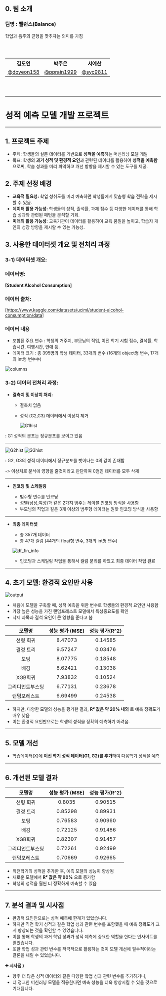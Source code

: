 ## 0. 팀 소개

### 팀명 : 밸런스(Balance)

학업과 음주의 균형을 맞추자는 의미를 가짐


<br>
<br>

<table align=center>
<tbody>
<tr>
<td align=center><b>김도연</b></td>
<td align=center><b>박주은</b></td>
<td align=center><b>서예찬</b></td>

</tr>

<tr>
<td><a href="https://github.com/youngseo98"><div align=center>@doyeon158</div></a></td>
<td><a href="https://github.com/yujitaeng"><div align=center>@pprain1999</div></a></td>

<td><a href="https://github.com/Hack012"><div align=center>@syc9811</div></a></td>

</tr>
</tbody>
</table>

<br><br>


---

# 성적 예측 모델 개발 프로젝트

---

## 1. 프로젝트 주제
- 주제: 학생들의 설문 데이터를 기반으로 **성적을 예측**하는 머신러닝 모델 개발
- 목표: 학생의 **과거 성적 및 환경적 요인**과 관련된 데이터를 활용하여 **성적을 예측함**으로써, 학습 성과를 미리 파악하고 개선 방향을 제시할 수 있는 도구를 제공.


## 2. 주제 선정 배경
- **교육적 필요성:** 학업 성취도를 미리 예측하면 학생들에게 맞춤형 학습 전략을 제시할 수 있음.
- **데이터 활용 가능성:** 학생들의 성적, 출석률, 과제 점수 등 다양한 데이터를 통해 학습 성과와 관련된 패턴을 분석할 기회.
- **미래의 활용 가능성:** 교육기관이 데이터를 활용하여 교육 품질을 높이고, 학습자 개인의 성장 방향을 제시할 수 있는 가능성.


## 3. 사용한 데이터셋 개요 및 전처리 과정

### **3-1) 데이터셋 개요:**


### **데이터명:**
  **[Student Alcohol Consumption]**


### **데이터 출처:**
[https://www.kaggle.com/datasets/uciml/student-alcohol-consumption/data]


### **데이터 내용**
  - 포함된 주요 변수 : 학생의 거주지, 부모님의 직업, 이전 학기 시험 점수, 결석률, 학습시간, 여행시간, 연애 등.
  - 데이터 크기 : 총 395명의 학생 데이터, 33개의 변수 (16개의 object형 변수, 17개의 int형 변수수)

![columns](https://github.com/user-attachments/assets/19c7dea8-5fad-4f02-ac0d-20baf6a43260)
  
### **3-2) 데이터 전처리 과정:**


- **결측치 및 이상치 처리:**
  
  - 결측치 없음
    
  - 성적 (G2,G3) 데이터에서 이상치 제거

    ![G1hist](https://github.com/user-attachments/assets/63ac3f3d-8445-4e91-b597-4ef1ddbcf170)


:   G1 성적의 분포는 정규분포를 보이고 있음

---

![G2hist](https://github.com/user-attachments/assets/886f7137-ae27-421e-b4be-ba57e8f48f27) 
![G3hist](https://github.com/user-attachments/assets/83614fb3-e85f-4999-becf-8fbd67dc024c)

:  G2, G3의 성적 데이터에서 정규분포를 벗어나는 0의 값이 존재함

-> 이상치로 분석에 영향을 줄것이라고 판단하여 0점인 데이터를 모두 삭제


---
  
  - **인코딩 및 스케일링**
    
     - 범주형 변수를 인코딩
     - 성별(남성,여성)과 같은 2가지 범주는 레이블 인코딩 방식을 사용함
     - 부모님의 직업과 같은 3개 이상의 범주형 데이터는 원핫 인코딩 방식을 사용함

---

- **최종 데이터셋**

   - 총 357개 데이터
   - 총 47개 컬럼 (44개의 float형 변수, 3개의 int형 변수)
     
  ![df_fin_info](https://github.com/user-attachments/assets/5a0f5316-421d-4baf-84fb-25b1bd498174)



   - 인코딩과 스케일링 작업을 통해서 컬럼 분리를 하였고 최종 데이터 작업 완료


---

## 4. 초기 모델: 환경적 요인만 사용

![output](https://github.com/user-attachments/assets/0d1c3631-0781-47e5-8ce6-bfe7f53fc52d)

- 처음에 모델을 구축할 때, 성적 예측을 위한 변수로 학생들의 환경적 요인만 사용함
- 가장 높은 성능을 가진 랜덤포레스트 모델에서 특성중요도를 확인
- 낙제 과목과 결석 요인이 큰 영향을 준다고 봄


| 모델명   | 성능 평가 (MSE) | 성능 평가(R^2) |
|:-------:|:-------:|:-------:|
| 선형 회귀 | 8.47073 | 0.14585 |
| 결정 트리 | 9.57247 | 0.03476 |
| 보팅 | 8.07775 | 0.18548 |
| 배깅 | 8.62421 | 0.13038 |
| XGB회귀 | 7.93832 | 0.10524 |
| 그리디언트부스팅 | 6.77131 | 0.23678 |
| 랜덤포레스트 | 6.69499 | 0.24538 |


- 하지만, 다양한 모델의 성능을 평가한 결과, **R² 값은 약 20% 내외** 로 예측 정확도가 매우 낮음
- 이는 환경적 요인만으로는 학생의 성적을 정확히 예측하기 어려움.
 
---

## 5. 모델 개선

- 학습데이터(X)에 **이전 학기 성적 데이터(G1, G2)를 추가**하여 다음학기 성적을 예측

---

## 6. 개선된 모델 결과

| 모델명   | 성능 평가 (MSE) | 성능 평가(R^2) |
|:-------:|:-------:|:-------:|
| 선형 회귀 | 0.8035 | 0.90515 |
| 결정 트리 | 0.85298 | 0.89931 |
| 보팅 | 0.76583 | 0.90960 |
| 배깅 | 0.72125 | 0.91486 |
| XGB회귀 | 0.82307 | 0.91457 |
| 그리디언트부스팅 | 0.72261 | 0.92499 |
| 랜덤포레스트 | 0.70669 | 0.92665 |

- 직전학기의 성적을 추가한 후, 예측 모델의 성능이 향상됨
- 새로운 모델에서 **R² 값은 약 90%** 으로 증가함
- 학생의 성적을 훨씬 더 정확하게 예측할 수 있음

---

## 7. 분석 결과 및 시사점

- 환경적 요인만으로는 성적 예측에 한계가 있었습니다.
- 하지만 직전 학기 성적과 같은 학업 성과 관련 변수를 포함했을 때 예측 정확도가 크게 향상되는 것을 확인할 수 있었습니다.
- 이를 통해 학생의 과거 학업 성과가 성적 예측에 중요한 역할을 한다는 인사이트를 얻었습니다.
- 또한 학업 성과 관련 변수를 적극적으로 활용하는 것이 모델 개선에 필수적이라는 결론을 내릴 수 있었습니다.

**➕ **시사점** )**
- 향후 더 많은 성적 데이터와 같은 다양한 학업 성과 관련 변수를 추가하거나,
- 더 정교한 머신러닝 모델을 적용한다면 예측 성능을 더욱 향상시킬 수 있을 것으로 기대됩니다. 


